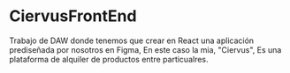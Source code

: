 # CiervusFrontEnd
Trabajo de DAW donde tenemos que crear en React una aplicación prediseñada por nosotros en Figma, En este caso la mia, "Ciervus", Es una plataforma de alquiler de productos entre particualres.
